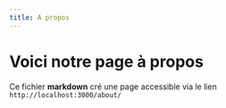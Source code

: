```yaml
---
title: A propos
---
```


# Voici notre page à propos

Ce fichier **markdown** cré une page accessible via le lien `http://localhost:3000/about/`
